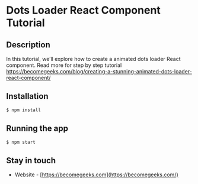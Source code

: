 # Dots Loader React Component Tutorial

## Description

In this tutorial, we’ll explore how to create a animated dots loader React component. 
Read more for step by step tutorial
https://becomegeeks.com/blog/creating-a-stunning-animated-dots-loader-react-component/

## Installation

```bash
$ npm install
```

## Running the app

```bash
$ npm start
```

## Stay in touch
- Website - [https://becomegeeks.com](https://becomegeeks.com/)
